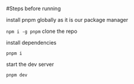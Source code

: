 #Steps before running

install pnpm globally as it is our package manager

```npm i -g pnpm```
clone the repo

install dependencies

```pnpm i ```

start the dev server 

```pnpm dev```
